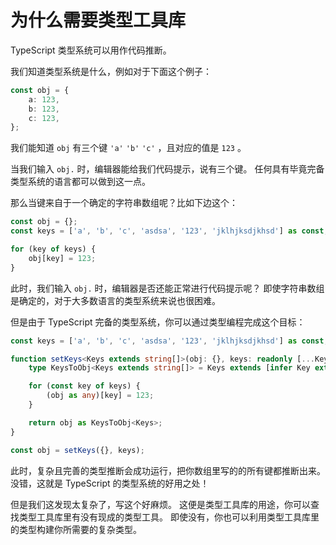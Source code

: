 # 为什么需要类型工具库

TypeScript 类型系统可以用作代码推断。

我们知道类型系统是什么，例如对于下面这个例子：

```ts
const obj = {
	a: 123,
	b: 123,
	c: 123,
};
```

我们能知道 `obj` 有三个键 `'a'` `'b'` `'c'` ，且对应的值是 `123` 。

当我们输入 `obj.` 时，编辑器能给我们代码提示，说有三个键。
任何具有毕竟完备类型系统的语言都可以做到这一点。

那么当键来自于一个确定的字符串数组呢？比如下边这个：

```ts
const obj = {};
const keys = ['a', 'b', 'c', 'asdsa', '123', 'jklhjksdjkhsd'] as const;

for (key of keys) {
	obj[key] = 123;
}
```

此时，我们输入 `obj.` 时，编辑器是否还能正常进行代码提示呢？
即使字符串数组是确定的，对于大多数语言的类型系统来说也很困难。

但是由于 TypeScript 完备的类型系统，你可以通过类型编程完成这个目标：

```ts
const keys = ['a', 'b', 'c', 'asdsa', '123', 'jklhjksdjkhsd'] as const;

function setKeys<Keys extends string[]>(obj: {}, keys: readonly [...Keys]) {
	type KeysToObj<Keys extends string[]> = Keys extends [infer Key extends string, ...infer Keys extends string[]] ? KeysToObj<Keys> & { [I in Key]: 123 } : {};

	for (const key of keys) {
		(obj as any)[key] = 123;
	}

	return obj as KeysToObj<Keys>;
}

const obj = setKeys({}, keys);
```

此时，复杂且完善的类型推断会成功运行，把你数组里写的的所有键都推断出来。
没错，这就是 TypeScript 的类型系统的好用之处！

但是我们这发现太复杂了，写这个好麻烦。
这便是类型工具库的用途，你可以查找类型工具库里有没有现成的类型工具。
即使没有，你也可以利用类型工具库里的类型构建你所需要的复杂类型。

